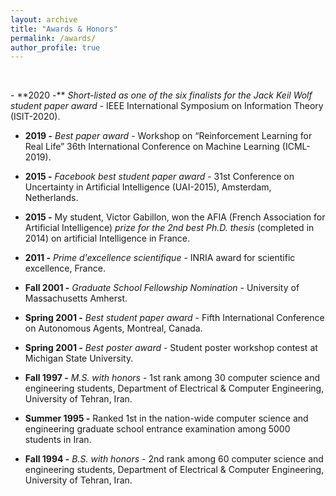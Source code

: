 ```yaml
---
layout: archive
title: "Awards & Honors"
permalink: /awards/
author_profile: true
---
```

<p>&nbsp;</p>
- **2020 -** <em>Short-listed as one of the six finalists for the Jack Keil Wolf student paper award</em> - IEEE International Symposium on Information Theory (ISIT-2020).

- **2019 -** <em>Best paper award</em> - Workshop on “Reinforcement Learning for Real Life” 36th International Conference on Machine Learning (ICML-2019).

- **2015 -** <em>Facebook best student paper award</em> - 31st Conference on Uncertainty in Artificial Intelligence (UAI-2015), Amsterdam, Netherlands.

- **2015 -** My student, Victor Gabillon, won the AFIA (French Association for Artificial Intelligence) <em>prize for the 2nd best Ph.D. thesis</em> (completed in 2014) on artificial Intelligence in France.

- **2011 -** <em>Prime d'excellence scientifique</em> - INRIA award for scientific excellence, France.

- **Fall 2001 -** <em>Graduate School Fellowship Nomination</em> - University of Massachusetts Amherst.

- **Spring 2001 -** <em>Best student paper award</em> - Fifth International Conference on Autonomous Agents, Montreal, Canada.

- **Spring 2001 -** <em>Best poster award</em> - Student poster workshop contest at Michigan State University.

- **Fall 1997 -** <em>M.S. with honors</em> - 1st rank among 30 computer science and engineering students, Department of Electrical & Computer Engineering, University of Tehran, Iran.

- **Summer 1995 -** Ranked 1st in the nation-wide computer science and engineering graduate school entrance examination among 5000 students in Iran.

- **Fall 1994 -** <em>B.S. with honors</em> - 2nd rank among 60 computer science and engineering students, Department of Electrical & Computer Engineering, University of Tehran, Iran.